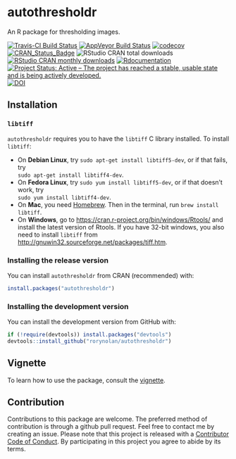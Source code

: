 autothresholdr
================

An R package for thresholding images.

[![Travis-CI Build
Status](https://travis-ci.org/rorynolan/autothresholdr.svg?branch=master)](https://travis-ci.org/rorynolan/autothresholdr)
[![AppVeyor Build
Status](https://ci.appveyor.com/api/projects/status/github/rorynolan/autothresholdr?branch=master&svg=true)](https://ci.appveyor.com/project/rorynolan/autothresholdr)
[![codecov](https://codecov.io/gh/rorynolan/autothresholdr/branch/master/graph/badge.svg)](https://codecov.io/gh/rorynolan/autothresholdr)
[![CRAN\_Status\_Badge](http://www.r-pkg.org/badges/version/autothresholdr)](https://cran.r-project.org/package=autothresholdr)
![RStudio CRAN total
downloads](http://cranlogs.r-pkg.org/badges/grand-total/autothresholdr)
[![RStudio CRAN monthly
downloads](http://cranlogs.r-pkg.org/badges/autothresholdr)](http://cran.rstudio.com/web/packages/autothresholdr/index.html)
[![Rdocumentation](http://www.rdocumentation.org/badges/version/autothresholdr)](http://www.rdocumentation.org/packages/autothresholdr)
[![Project Status: Active – The project has reached a stable, usable
state and is being actively
developed.](http://www.repostatus.org/badges/latest/active.svg)](http://www.repostatus.org/#active)
[![DOI](https://zenodo.org/badge/72632397.svg)](https://zenodo.org/badge/latestdoi/72632397)

## Installation

### `libtiff`

`autothresholdr` requires you to have the `libtiff` C library installed.
To install `libtiff`:

  - On **Debian Linux**, try `sudo apt-get install libtiff5-dev`, or if
    that fails, try  
    `sudo apt-get install libtiff4-dev`.
  - On **Fedora Linux**, try `sudo yum install libtiff5-dev`, or if that
    doesn’t work, try  
    `sudo yum install libtiff4-dev`.
  - On **Mac**, you need [Homebrew](https://brew.sh/). Then in the
    terminal, run `brew install libtiff`.
  - On **Windows**, go to
    <https://cran.r-project.org/bin/windows/Rtools/> and install the
    latest version of Rtools. If you have 32-bit windows, you also need
    to install `libtiff` from
    <http://gnuwin32.sourceforge.net/packages/tiff.htm>.

### Installing the release version

You can install `autothresholdr` from CRAN (recommended) with:

``` r
install.packages("autothresholdr")
```

### Installing the development version

You can install the development version from GitHub with:

``` r
if (!require(devtools)) install.packages("devtools")
devtools::install_github("rorynolan/autothresholdr")
```

## Vignette

To learn how to use the package, consult the
[vignette](https://cran.r-project.org/web/packages/autothresholdr/vignettes/autothresholdr.html).

## Contribution

Contributions to this package are welcome. The preferred method of
contribution is through a github pull request. Feel free to contact me
by creating an issue. Please note that this project is released with a
[Contributor Code of Conduct](CONDUCT.md). By participating in this
project you agree to abide by its terms.
